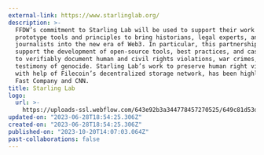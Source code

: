```yaml
---
external-link: https://www.starlinglab.org/
description: >-
  FFDW’s commitment to Starling Lab will be used to support their work to
  prototype tools and principles to bring historians, legal experts, and
  journalists into the new era of Web3. In particular, this partnership will
  support the development of open-source tools, best practices, and case studies
  to verifiably document human and civil rights violations, war crimes, and
  testimony of genocide. Starling Lab’s work to preserve human right violations,
  with help of Filecoin’s decentralized storage network, has been highlighted in
  Fast Company and CNN.
title: Starling Lab
logo:
  url: >-
    https://uploads-ssl.webflow.com/643e92b3a344778457270525/649c81d53d6f2b384d2aa16e_image.png
updated-on: "2023-06-28T18:54:25.306Z"
created-on: "2023-06-28T18:54:25.306Z"
published-on: "2023-10-20T14:07:03.064Z"
past-collaborations: false
---
```

